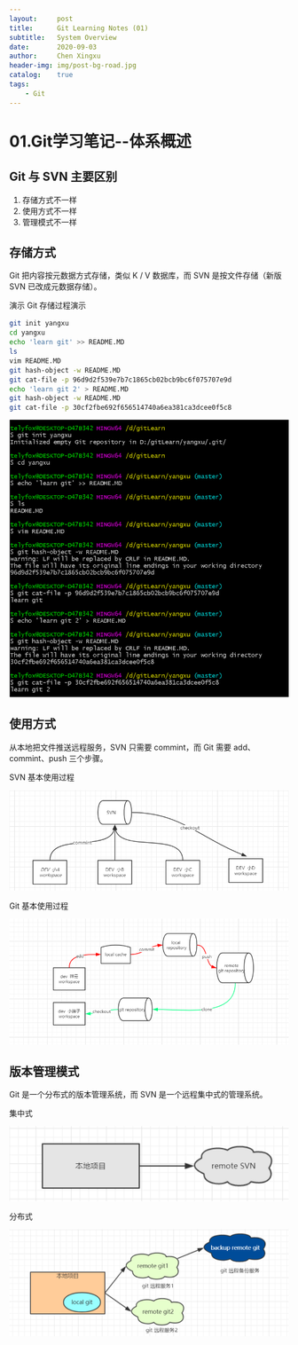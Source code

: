 ```yaml
---
layout:     post
title:      Git Learning Notes (01)
subtitle:   System Overview 
date:       2020-09-03
author:     Chen Xingxu
header-img: img/post-bg-road.jpg
catalog:    true
tags:
    - Git
---
```


# 01.Git学习笔记--体系概述 

## Git 与 SVN 主要区别

1. 存储方式不一样
2. 使用方式不一样
3. 管理模式不一样

## 存储方式

Git 把内容按元数据方式存储，类似 K / V 数据库，而 SVN 是按文件存储（新版 SVN 已改成元数据存储）。

演示 Git 存储过程演示

```bash
git init yangxu
cd yangxu
echo 'learn git' >> README.MD
ls
vim README.MD
git hash-object -w README.MD
git cat-file -p 96d9d2f539e7b7c1865cb02bcb9bc6f075707e9d
echo 'learn git 2' > README.MD
git hash-object -w README.MD
git cat-file -p 30cf2fbe692f656514740a6ea381ca3dcee0f5c8
```

![](/img-post/2020-09-03-git-common/01-01.png)





## 使用方式

从本地把文件推送远程服务，SVN 只需要 commint，而 Git 需要 add、commint、push 三个步骤。

SVN 基本使用过程

![](/img-post/2020-09-03-git-common/01-02-no.png)

Git 基本使用过程

![](/img-post/2020-09-03-git-common/01-03-no.png)

## 版本管理模式

Git 是一个分布式的版本管理系统，而 SVN 是一个远程集中式的管理系统。

集中式

![](/img-post/2020-09-03-git-common/01-04-no.png)

分布式

![](/img-post/2020-09-03-git-common/01-05-no.png)